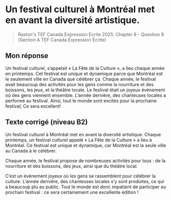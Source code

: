 # Un festival culturel à Montréal met en avant la diversité artistique.
> Raston's TEF Canada Expression Ecrite 2025: Chapter 6 - Question 8 (Section A TEF Canada Expression Écrite)

## Mon réponse

Un festival culturel, s’appelait « La Fête de la Culture », a lieu chaque année en printemps. Cet festival est unique et dynamique parce que Montréal est le seulement ville en Canada que célébrer ça. Chaque année, le festival avait beaucoup des activités pour les gens comme la nourriture et des boissons, les jeux, et la théâtre locale. Le festival était un joyeux événement où des gens viennent ensemble. L’année dernière, des chanteuses locales a performé au festival. Ainsi, tout le monde sont excités pour la prochaine festival; Ce sera excellent!

## Texte corrigé (niveau B2)

Un festival culturel à Montréal met en avant la diversité artistique. Chaque printemps, un festival culturel appelé « La Fête de la Culture » a lieu à Montréal. Ce festival est unique et dynamique, car Montréal est la seule ville au Canada à le célébrer.

Chaque année, le festival propose de nombreuses activités pour tous : de la nourriture et des boissons, des jeux, ainsi que du théâtre local.

C’est un événement joyeux où les gens se rassemblent pour célébrer la culture. L’année dernière, des chanteuses locales s’y sont produites, ce qui a beaucoup plu au public. Tout le monde est donc impatient de participer au prochain festival : ce sera certainement une excellente édition !